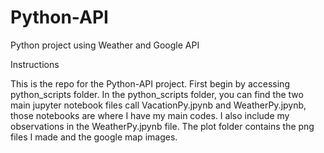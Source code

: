 # Python-API
Python project using Weather and Google API

Instructions

This is the repo for the Python-API project.  First begin by accessing  python_scripts folder.  In the python_scripts folder, you can find the two main jupyter notebook files call VacationPy.jpynb and WeatherPy.jpynb, those notebooks are where I have my main codes.  I also include my observations in the WeatherPy.jpynb file.   The plot folder contains the png files I made and the google map images.
